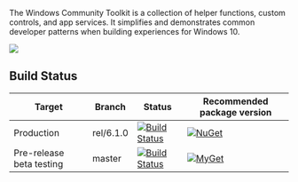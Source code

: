 The Windows Community Toolkit is a collection of helper functions, custom controls, and app services. It simplifies and demonstrates common developer patterns when building experiences for Windows 10.

![](https://repository-images.githubusercontent.com/61403402/058b1a00-dd82-11e9-85c2-471c029761aa)

## Build Status
| Target | Branch | Status | Recommended package version |
| ------ | ------ | ------ | ------ |
| Production | rel/6.1.0 | [![Build Status](https://dev.azure.com/dotnet/WindowsCommunityToolkit/_apis/build/status/Toolkit-CI?branchName=rel/6.1.0)](https://dev.azure.com/dotnet/WindowsCommunityToolkit/_build/latest?definitionId=10&branchName=rel/6.1.0) | [![NuGet](https://img.shields.io/nuget/v/Microsoft.Toolkit.Uwp.svg)](https://www.nuget.org/profiles/Microsoft.Toolkit) | 
| Pre-release beta testing | master | [![Build Status](https://dev.azure.com/dotnet/WindowsCommunityToolkit/_apis/build/status/Toolkit-CI?branchName=master)](https://dev.azure.com/dotnet/WindowsCommunityToolkit/_build/latest?definitionId=10) | [![MyGet](https://img.shields.io/dotnet.myget/uwpcommunitytoolkit/vpre/Microsoft.Toolkit.Uwp.svg)](https://dotnet.myget.org/gallery/uwpcommunitytoolkit) |



